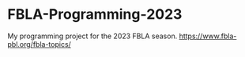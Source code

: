 # FBLA-Programming-2023
My programming project for the 2023 FBLA season. https://www.fbla-pbl.org/fbla-topics/
